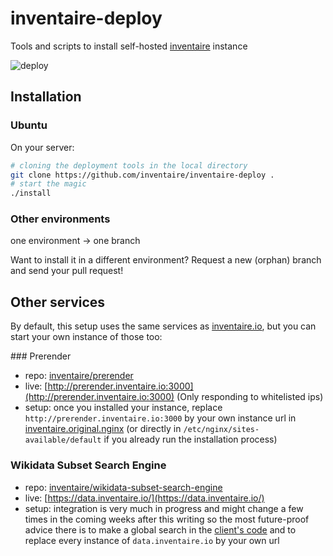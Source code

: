 # inventaire-deploy

Tools and scripts to install self-hosted [inventaire](https://github.com/inventaire/inventaire) instance

![deploy](https://qzprod.files.wordpress.com/2014/06/matrix-computers.jpg?quality=80&strip=all&w=500)

## Installation
### Ubuntu
On your server:
```sh
# cloning the deployment tools in the local directory
git clone https://github.com/inventaire/inventaire-deploy .
# start the magic
./install
```

### Other environments
one environment -> one branch

Want to install it in a different environment? Request a new (orphan) branch and send your pull request!

## Other services

By default, this setup uses the same services as [inventaire.io](https://inventaire.io), but you can start your own instance of those too:

### Prerender
* repo: [inventaire/prerender](https://github.com/inventaire/prerender)
* live: [http://prerender.inventaire.io:3000](http://prerender.inventaire.io:3000) (Only responding to whitelisted ips)
* setup: once you installed your instance, replace `http://prerender.inventaire.io:3000` by your own instance url in [inventaire.original.nginx](https://github.com/inventaire/inventaire-deploy/blob/master/nginx/inventaire.original.nginx) (or directly in `/etc/nginx/sites-available/default` if you already run the installation process)

### Wikidata Subset Search Engine
* repo: [inventaire/wikidata-subset-search-engine](https://github.com/inventaire/wikidata-subset-search-engine)
* live: [https://data.inventaire.io/](https://data.inventaire.io/)
* setup: integration is very much in progress and might change a few times in the coming weeks after this writing so the most future-proof advice there is to make a global search in the [client's code](http://github.com/inventaire/inventaire-client) and to replace every instance of `data.inventaire.io` by your own url
